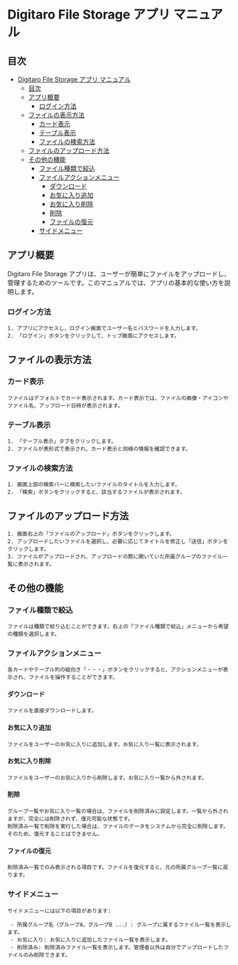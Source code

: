 # Digitaro File Storage アプリ マニュアル
## 目次

- [Digitaro File Storage アプリ マニュアル](#digitaro-file-storage-アプリ-マニュアル)
  - [目次](#目次)
  - [アプリ概要](#アプリ概要)
    - [ログイン方法](#ログイン方法)
  - [ファイルの表示方法](#ファイルの表示方法)
    - [カード表示](#カード表示)
    - [テーブル表示](#テーブル表示)
    - [ファイルの検索方法](#ファイルの検索方法)
  - [ファイルのアップロード方法](#ファイルのアップロード方法)
  - [その他の機能](#その他の機能)
    - [ファイル種類で絞込](#ファイル種類で絞込)
    - [ファイルアクションメニュー](#ファイルアクションメニュー)
      - [ダウンロード](#ダウンロード)
      - [お気に入り追加](#お気に入り追加)
      - [お気に入り削除](#お気に入り削除)
      - [削除](#削除)
      - [ファイルの復元](#ファイルの復元)
    - [サイドメニュー](#サイドメニュー)


## アプリ概要

Digitaro File Storage アプリは、ユーザーが簡単にファイルをアップロードし、管理するためのツールです。このマニュアルでは、アプリの基本的な使い方を説明します。

### ログイン方法

    1. アプリにアクセスし、ログイン画面でユーザー名とパスワードを入力します。
    2. 「ログイン」ボタンをクリックして、トップ画面にアクセスします。

## ファイルの表示方法
### カード表示

    ファイルはデフォルトでカード表示されます。カード表示では、ファイルの画像・アイコンやファイル名、アップロード日時が表示されます。

### テーブル表示

    1. 「テーブル表示」タブをクリックします。
    2. ファイルが表形式で表示され、カード表示と同様の情報を確認できます。

### ファイルの検索方法

    1. 画面上部の検索バーに検索したいファイルのタイトルを入力します。
    2. 「検索」ボタンをクリックすると、該当するファイルが表示されます。

## ファイルのアップロード方法

    1. 画面右上の「ファイルのアップロード」ボタンをクリックします。
    2. アップロードしたいファイルを選択し、必要に応じてタイトルを修正し「送信」ボタンをクリックします。
    3. ファイルがアップロードされ、アップロードの際に開いていた所属グループのファイル一覧に表示されます。

## その他の機能
### ファイル種類で絞込

    ファイルは種類で絞り込むことができます。右上の「ファイル種類で絞込」メニューから希望の種類を選択します。

### ファイルアクションメニュー

    各カードやテーブル列の縦向き「・・・」ボタンをクリックすると、アクションメニューが表示され、ファイルを操作することができます。

#### ダウンロード

    ファイルを直接ダウンロードします。

#### お気に入り追加

    ファイルをユーザーのお気に入りに追加します。お気に入り一覧に表示されます。

#### お気に入り削除

    ファイルをユーザーのお気に入りから削除します。お気に入り一覧から外されます。


#### 削除

    グループ一覧やお気に入り一覧の場合は、ファイルを削除済みに設定します。一覧から外されますが、完全には削除されず、復元可能な状態です。
    削除済み一覧で削除を実行した場合は、ファイルのデータをシステムから完全に削除します。そのため、復元することはできません。


#### ファイルの復元

    削除済み一覧でのみ表示される項目です。ファイルを復元すると、元の所属グループ一覧に戻ります。

### サイドメニュー

    サイドメニューには以下の項目があります:
    
     - 所属グループ名（グループA、グループB ...）: グループに属するファイル一覧を表示します。
     - お気に入り: お気に入りに追加したファイル一覧を表示します。
     - 削除済み: 削除済みファイル一覧を表示します。管理者以外は自分でアップロードしたファイルのみ削除できます。
